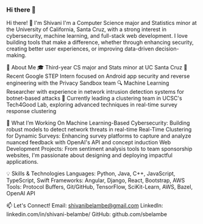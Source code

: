 ### Hi there 👋

<!--
**sbelambe/sbelambe** is a ✨ _special_ ✨ repository because its `README.md` (this file) appears on your GitHub profile.

Here are some ideas to get you started:
- 👯 I’m looking to collaborate on ...
- 🤔 I’m looking for help with ...
- 💬 Ask me about ...
- 📫 How to reach me: ...
- 😄 Pronouns: ...
- ⚡ Fun fact: ...
-->
Hi there! 👋 I'm Shivani
I'm a Computer Science major and Statistics minor at the University of California, Santa Cruz, with a strong interest in cybersecurity, machine learning, and full-stack web development. I love building tools that make a difference, whether through enhancing security, creating better user experiences, or improving data-driven decision-making.

🚀 About Me
🎓 Third-year CS major and Stats minor at UC Santa Cruz
🔐 Recent Google STEP Intern focused on Android app security and reverse engineering with the Privacy Sandbox team
🔍 Machine Learning Researcher with experience in network intrusion detection systems for botnet-based attacks
👯 Currently leading a clustering team in UCSC's Tech4Good Lab, exploring advanced techniques in real-time survey response clustering

🌱 What I’m Working On
Machine Learning-Based Cybersecurity: Building robust models to detect network threats in real-time
Real-Time Clustering for Dynamic Surveys: Enhancing survey platforms to capture and analyze nuanced feedback with OpenAI's API and concept induction
Web Development Projects: From sentiment analysis tools to team sponsorship websites, I'm passionate about designing and deploying impactful applications.

💡 Skills & Technologies
Languages: Python, Java, C++, JavaScript, TypeScript, Swift
Frameworks: Angular, Django, React, Bootstrap, AWS
Tools: Protocol Buffers, Git/GitHub, TensorFlow, SciKit-Learn, AWS, Bazel, OpenAI API

📫 Let's Connect!
Email: shivanibelambe@gmail.com
LinkedIn: linkedin.com/in/shivani-belambe/
GitHub: github.com/sbelambe
